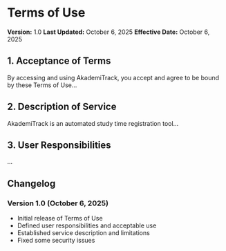 # Terms of Use

**Version:** 1.0
**Last Updated:** October 6, 2025
**Effective Date:** October 6, 2025

## 1. Acceptance of Terms

By accessing and using AkademiTrack, you accept and agree to be bound by these Terms of Use...

## 2. Description of Service

AkademiTrack is an automated study time registration tool...

## 3. User Responsibilities

...

## Changelog

### Version 1.0 (October 6, 2025)
- Initial release of Terms of Use
- Defined user responsibilities and acceptable use
- Established service description and limitations
- Fixed some security issues
